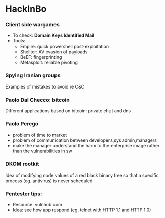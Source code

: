 # HackInBo 

### Client side wargames
* To check: **Domain Keys Identified Mail**
* Tools: 
	* Empire: quick powershell post-exploitation
	* Shellter: AV evasion of payloads
	* BeEF: fingerprinting
	* Metasploit: reliable pivoting

### Spying Iranian groups
Examples of mistakes to avoid re C&C

### Paolo Dal Checco: bitcoin
Different applications based on bitcoin: private chat and dns

### Paolo Perego
* problem of time to market
* problem of communication between developers,sys admin,managers
* make the manager understand the harm to the enterprise image rather than the vulnerabilities in sw

### DKOM rootkit
Idea of modifying node values of a red black binary tree so that a specific process (eg. antivirus) is never scheduled

### Pentester tips:
* Resource: vulnhub.com
* Idea: see how app respond (eg. telnet with HTTP 1.1 and HTTP 1.0)